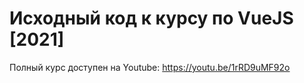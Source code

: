 # Исходный код к курсу по VueJS [2021]

Полный курс доступен на Youtube: https://youtu.be/1rRD9uMF92o
